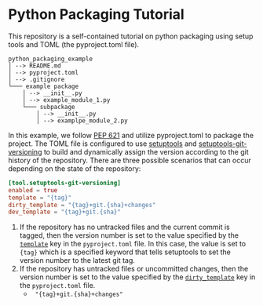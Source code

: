 # Python Packaging Tutorial 

This repository is a self-contained tutorial on python packaging 
using setup tools and TOML (the pyproject.toml file).

```
python_packaging_example
│ --> README.md
│ --> pyproject.toml 
│ --> .gitignore    
└─── example package
    │ --> __init__.py
    │ --> example_module_1.py
    └─── subpackage
        │ --> __init__.py
        │ --> examplpe_module_2.py
```

In this example, we follow [PEP 621](https://packaging.python.org/en/latest/specifications/declaring-project-metadata/#declaring-project-metadata)  and utilize pyproject.toml to package the project. The TOML file is configured to use  [setuptools](https://setuptools.pypa.io/en/latest/userguide/pyproject_config.html) and [setuptools-git-versioning](https://setuptools-git-versioning.readthedocs.io/en/v1.13.3/index.html) to build and dynamically assign the version according to the git history of the repository. There are three possible scenarios that can occur depending on the state of the repository:
```toml
[tool.setuptools-git-versioning]
enabled = true
template = "{tag}"
dirty_template = "{tag}+git.{sha}+changes"
dev_template = "{tag}+git.{sha}"
```


1. If the repository has no untracked files and the current commit is tagged, then the version number is set to the value specified by the [`template`](https://setuptools-git-versioning.readthedocs.io/en/stable/options/template.html) key in the `pyproject.toml` file. In this case, the value is set to `{tag}` which is a specified keyword that tells setuptools to set the version number to the latest git tag. 
1. If the repository has untracked files or uncommitted changes, then the version number is set to the value specified by the [`dirty_template`](https://setuptools-git-versioning.readthedocs.io/en/stable/options/dirty_template.html#dirty-template-option) key in the `pyproject.toml` file.  
    - ` "{tag}+git.{sha}+changes"`
